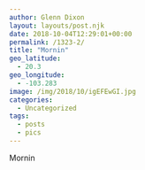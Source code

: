 ```yaml
---
author: Glenn Dixon
layout: layouts/post.njk
date: 2018-10-04T12:29:01+00:00
permalink: /1323-2/
title: "Mornin"
geo_latitude:
  - 20.3
geo_longitude:
  - -103.283
image: /img/2018/10/igEFEwGI.jpg
categories:
  - Uncategorized
tags:
  - posts
  - pics
---
```

Mornin